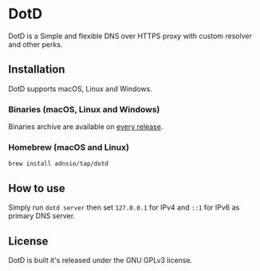 # DotD

DotD is a Simple and flexible DNS over HTTPS proxy with custom resolver and other perks.

## Installation

DotD supports macOS, Linux and Windows.

### Binaries (macOS, Linux and Windows)

Binaries archive are available on [every release](https://github.com/adnsio/dotd/releases).

### Homebrew (macOS and Linux)

```
brew install adnsio/tap/dotd
```

## How to use

Simply run `dotd server` then set `127.0.0.1` for IPv4 and `::1` for IPv6 as primary DNS server.

## License

DotD is built it's released under the GNU GPLv3 license.
